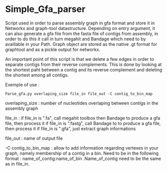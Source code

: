 # Simple_Gfa_parser

Script used in order to parse assembly graph in gfa format and store it in Networkx and graph-tool datastructure.
Depending on entry argument, it can also generate a gfa file from the fasta file of contigs from assembly, in order to do this it call in turn megahit and Bandage which need to by availlable in your Path. Graph object are stored as the native .gt format for graphtool and as a pickle output for networkx. 

An important point of this script is that we delete a few edges in order to separate contigs from their reverse complements. This is done by looking at the shortest paht between a contig and its reverse complement and deleting the shortest among all contigs. 

Exemple of use : 
```
Parse_gfa.py overlaping_size file_in file_out -C contig_to_bin_map
```
overlaping_size :  number of nucleotides overlaping between contigs in the assembly graph

file_in : if file_in is ".fa", call megahit toolbox then Bandage to produce a gfa file, then process it
          if file_in is ".fastg", call Bandage to to produce a gfa file, then process it
          if file_in is ".gfa", just extract graph informations

file_out : name of output file

-C contig_to_bin_map : allow to add information regarding vertexes in your graph, namely membership of a contig in a bin. Need to be in the following format : name_of_contig:name_of_bin .Name_of_contig need to be the same as in file_in. 
    

